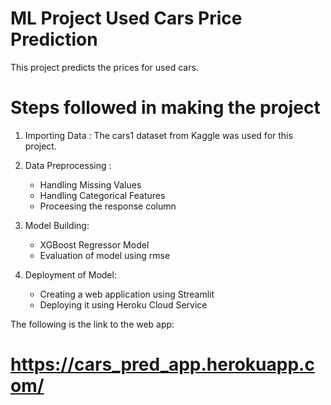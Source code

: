 # ML Project Used Cars Price Prediction

This project predicts the prices for used cars.  

# Steps followed in making the project 

  1. Importing Data : The cars1 dataset from Kaggle was used for this project.
  
  2. Data Preprocessing : 
        - Handling Missing Values
        - Handling Categorical Features 
        - Proceesing the response column  
        
  3. Model Building:
        - XGBoost Regressor Model
        - Evaluation of model using rmse
  
  4. Deployment of Model:
  
        - Creating a web application using Streamlit
        - Deploying it using Heroku Cloud Service 




The following is the link to the web app:
# https://cars_pred_app.herokuapp.com/  
